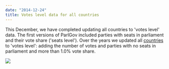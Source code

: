 ```yaml
---
date: "2014-12-24"
title: Votes level data for all countries
---
```


This December, we have completed updating all countries to 'votes level' data. The first versions of ParlGov included parties with seats in parliament and their vote share ('seats level'). Over the years we updated all [countries](http://www.parlgov.org/documentation/news/?type__short=votes) to 'votes level': adding the number of votes and parties with no seats in parliament and more than 1.0% vote share.

![](/images/parliament-netherlands.jpg)
